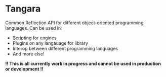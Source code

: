 # Tangara
Common Reflection API for different object-oriented programming languages.
Can be used in:
* Scripting for engines
* Plugins on any langauage for library
* Interop between different programming languages
* And more else!

**!! This is all currently work in progress and cannot be used in production or development !!**

